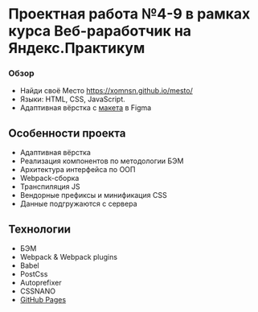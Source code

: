 # Проектная работа №4-9 в рамках курса Веб-раработчик на Яндекс.Практикум

### Обзор
* Найди своё Место https://xomnsn.github.io/mesto/
* Языки: HTML, CSS, JavaScript.
* Адаптивная вёрстка с [макета](https://www.figma.com/file/StZjf8HnoeLdiXS7dYrLAh/JavaScript.-Sprint-4?node-id=0%3A1) в Figma

## Особенности проекта
* Адаптивная вёрстка
* Реализация компонентов по методологии БЭМ
* Архитектура интерфейса по ООП
* Webpack-сборка
* Транспиляция JS
* Вендорные префиксы и минификация CSS
* Данные подгружаются с сервера

## Технологии
* БЭМ
* Webpack & Webpack plugins
* Babel
* PostCss
* Autoprefixer
* CSSNANO
* [GitHub Pages](https://xomnsn.github.io/mesto/)
